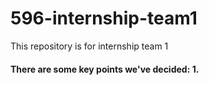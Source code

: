# 596-internship-team1
This repository is for internship team 1 

<h4>There are some key points we've decided:
1.
